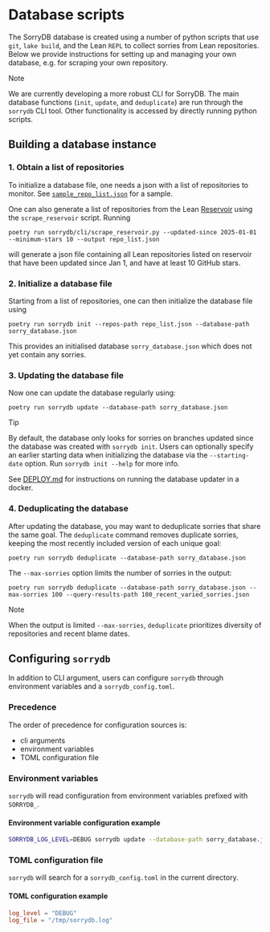 # Database scripts

The SorryDB database is created using a number of python scripts that use `git`, `lake
build`, and the Lean `REPL` to collect sorries from Lean repositories. Below we provide
instructions for setting up and managing your own database, e.g. for scraping your own repository.

> [!NOTE]
> We are currently developing a more robust CLI for SorryDB.
> The main database functions (`init`, `update`, and `deduplicate`) are run through the `sorrydb` CLI tool.
> Other functionality is accessed by directly running python scripts.


## Building a database instance

### 1. Obtain a list of repositories

To initialize a database file, one needs a json with a list of repositories to
monitor. See [`sample_repo_list.json`](sample_repo_list.json) for a sample.

One can also generate a list of repositories from the Lean
[Reservoir](https://reservoir.lean-lang.org/packages) using the
`scrape_reservoir` script. Running

`poetry run sorrydb/cli/scrape_reservoir.py --updated-since 2025-01-01
--minimum-stars 10 --output repo_list.json`

will generate a json file containing all Lean repositories listed on reservoir
that have been updated since Jan 1, and have at least 10 GitHub stars.

### 2. Initialize a database file

Starting from a list of repositories, one can then initialize the database file using

`poetry run sorrydb init --repos-path repo_list.json --database-path sorry_database.json`

This provides an initialised database `sorry_database.json` which does not yet contain
any sorries. 

### 3. Updating the database file

Now one can update the database regularly using:

`poetry run sorrydb update --database-path sorry_database.json`

> [!TIP]
> By default, the database only looks for sorries on branches updated since the database was created with `sorrydb init`. 
> Users can optionally specify an earlier starting data when initializing the database via the `--starting-date` option.
> Run `sorrydb init --help` for more info.

See [DEPLOY.md](DEPLOY.md) for instructions on running the database updater in a
docker.

### 4. Deduplicating the database

After updating the database, you may want to deduplicate sorries that share the same goal.
The `deduplicate` command removes duplicate sorries,
keeping the most recently included version of each unique goal:

`poetry run sorrydb deduplicate --database-path sorry_database.json`

The `--max-sorries` option limits the number of sorries in the output:

`poetry run sorrydb deduplicate --database-path sorry_database.json --max-sorries 100 --query-results-path 100_recent_varied_sorries.json`

> [!NOTE]
> When the output is limited `--max-sorries`, 
> `deduplicate` prioritizes diversity of repositories and recent blame dates.

## Configuring `sorrydb`

In addition to CLI argument,
users can configure `sorrydb` through environment variables and a `sorrydb_config.toml`.


### Precedence

The order of precedence for configuration sources is:
- cli arguments
- environment variables
- TOML configuration file

### Environment variables

`sorrydb` will read configuration from environment variables prefixed with `SORRYDB_`.

#### Environment variable configuration example

```sh
SORRYDB_LOG_LEVEL=DEBUG sorrydb update --database-path sorry_database.json
```

### TOML configuration file

`sorrydb` will search for a `sorrydb_config.toml` in the current directory.

#### TOML configuration example

```toml
log_level = "DEBUG"
log_file = "/tmp/sorrydb.log"
```
